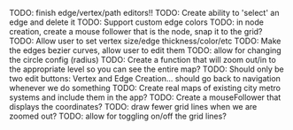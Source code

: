 TODO: finish edge/vertex/path editors!!
TODO: Create ability to 'select' an edge and delete it
TODO: Support custom edge colors
TODO: in node creation, create a mouse follower that is the node, snap it to the grid?
TODO: Allow user to set vertex size/edge thickness/color/etc
TODO: Make the edges bezier curves, allow user to edit them
TODO: allow for changing the circle config (radius)
TODO: Create a function that will zoom out/in to the appropriate level so you can see the entire map?
TODO: Should only be two edit buttons: Vertex and Edge Creation... should go back to navigation whenever we do something
TODO: Create real maps of existing city metro systems and include them in the app?
TODO: Create a mouseFollower that displays the coordinates?
TODO: draw fewer grid lines when we are zoomed out?
TODO: allow for toggling on/off the grid lines?
